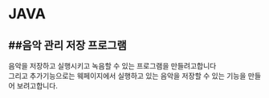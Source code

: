 # JAVA
##음악 관리 저장 프로그램
-------------------------
음악을 저장하고 실행시키고 녹음할 수 있는 프로그램을 만들려고합니다<br>
그리고 추가기능으로는 웨페이지에서 실행하고 있는 음악을 저장할 수 있는 기능을 만들어 보려고합니다.
